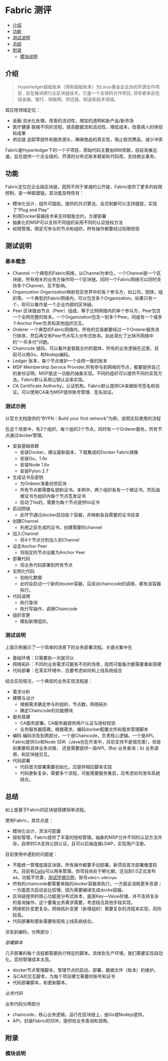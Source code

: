 # Fabric 测评

- [介绍](#介绍)
- [功能](#功能)
- [测试说明](#测试说明)
- [总结](#总结)
- [附录](#附录)
	- [模块说明](#模块说明)

## 介绍
> Hyperledger超级账本（简称超级账本）为Linux基金会主办的开源合作项目 , 旨在推进跨行业区块链技术。它是一个全球的合作项目, 领导者来自包括金融、银行、物联网、供应链、制造和技术领域。

其应用领域定位：
- 金融
流水化处理，改善的流动性，增加的透明和新产品/新市场
- 医疗健康
联接不同的流程，提高数据流和流动性，降低成本，改善病人的体验和成果
- 供应链
追踪零部件和服务源头，确保商品的真实性，阻止假货赝品，减少冲突


Fabric是Hyperledger下的一个子项目，原始代码主要由IBM贡献，目前发展迅速。旨在提供一个企业级的、开源的分布式账本框架和代码库，支持商业事务。

## 功能
Fabric定位在企业级区块链，因而不同于普通的公开链，Fabric提供了更多的权限控制，是一种联盟链。其功能及特性有：
- 模块化设计，组件可插拔。提供的共识算法、会员制都可以支持插拔，实现了“Plug and Play”
- 利用Docker容器技术来支持智能合约，方便部署
- 抽象化的MSP可以支持不同组织采用不同的认证授权方法
- 权限管理，限定可参与的节点和组织，所有操作都要经过权限校验

## 测试说明

### 基本概念
- Channel
一个典型的Fabric网络，以Channel为单位，一个Channel是一个区块链，所有相关的业务方操作同一个区块链。同时一个Fabric网络可以同时支持多个Channel，互不影响。
- Organization
Organization映射现实世界中的各个参与方，如公司，团体，组织等。一个典型的Fabric网络内，可以包含多个Organization。如果只有一个，则可以看作是一个企业内部的区块链。
- Peer
区块链由节点（Peer）组成，等于比特网络内的单个参与方，Peer包含一个全网完整的账本。一个Organization包含一到多个Peer。同是有一个或多个Anchor Peer负责和其他组织交互。
- Orderer
一个典型的Fabric网络内，所有的交易都要经过一个Orderer服务进行排序，然后再交有Peer节点写入分布式账本。如此简化了比特币网络中的“一币多付”问题。
- Chaincode
链码，可以看作是智能合约的载体，所有的业务逻辑在这里。目前可以用Go，和Nodejs编码。
- Ledger
账本，每个节点维护一个全网一致的账本
- MSP
Membership Service Provider,所有参与到网络的节点，都要提供自己的身份证明，MSP是这一功能的抽象实现。不同的组织可以提供不同的实现方法。Fabric默认采用公钥认证来实现。
- CA
Certificate Authority，认证机构。Fabric默认提供CA来做账号签名和验证。可以使用CA来为MSP提供账号管理、签名验证。

### 测试示例
以官方文档提供的“BYFN：Build your first network”为例，说明实际使用的流程

在这个场景中，有2个组织，每个组织2个节点，同时有一个Orderer服务。所有节点通过docker管理。

- 安装基础依赖
	- 安装Docker，建议最新版本，下载集成的Docker Fabric镜像
	- 安装Go，1.9x
	- 安装Node 1.6x
	- 安装Pyton 2.7
- 生成证书及密钥
	- 为Orderer准备创世区块
	- 所有节点都需要私钥和证书。本例中，两个组织各有一个根证书，然后由根证书为组织内每个节点签发证书
	- 启动了tls的，需要为每个节点提供tls证书
- 启动网络
	- 此环节通过docker启动各个容器，并映射各自需要的证书目录
- 创建Channel
	- 利用之前生成的证书，创建需要的channel
- 加入Channel
	- 将4个节点分别加入到Channel
- 设定Anchor Peer
	- 将指定的节点设置为Anchor Peer
- 部署代码
	- 将业务代码部署到所有节点
- 实例化代码
	- 初始化数据
	- 此时会启动一个新的docker容器，后续对chaincode的调用，都有该容器执行。
- 代码调用
	- 执行查询
	- 执行写操作，调用Chaincode
- 组织变更
	- 模拟新增组织。

### 测试说明
上面示例展示了一个简单的场景下的业务部署流程。关键点集中在
- 基础环境：只需要执一次就可以
- 网络拓扑：不同的业务需求可能有不同的场景，因而可能每次都需要重新搭建
- 代码部署：在真实环境中，应要考虑如何和上线系统结合

结合实际情况，一个典型的业务实现流程是：
- 需求分析
- 建模与设计
	- 根据需求确定参与的组织，节点数，网络拓扑
	- 确定Chaincode的功能模块
- 服务搭建
	- CA服务部署。CA服务器提供用户认证与授权校验
	- 业务服务器搭建。根据需求，编码docker配置文件和服务管理脚本
- 编码
编码涉及到两部分，一个是Chaincode，负责核心逻辑。一个是API。Fabric提供Go和Node SDK（Java也在开发中，目前支持不是很完善），但是如果要和具体业务对接，
还是需要提供一层API，供a) 业务查询；b) 业务调用，和区块链交互。
- 代码部署
	- 代码首次部署需要初始化，应提供相应脚本实现
	- 代码更新复杂，需要多个流程，可能需要服务重启，应考虑如何发布系统结合。

## 总结
如上是基于Fabric的区块链搭建简单流程。

使用Fabric，其优点是：
- 模块化设计，灵活可配置
- 授权管理，Fabric提供了丰富的授权管理。抽象的MSP允许不同的认证方法共存。自带的CA支持公钥认证，且可以后端连接LDAP，实现用户注册。

目前使用中遇到的问题是：
- 不能统一管理底层区块链，所有操作都要手动部署。新项目首次部署难度较大。目前有[Cello](https://github.com/hyperledger/cello)可以用来管理。但项目尚处于孵化期，还没到1.0正式发布aa，功能不完善，[测试环境示例](http://10.70.1.234:8080/)，账号`admin:adminpw`
- 所有的chaincode都需要单独的docker容器来执行。一方面会消耗更多资源；一方面首次启动会比较慢，因为需要编译生成docke容器。
- 区块链提供的核心功能是分布式账本，底层Key—Value存储，并不支持复杂的查询操作。这个要看业务需求需要，考虑结合其他手段实现。
- 网络拓扑变更复杂。网络拓扑变更（新增组织）需要复杂的流程来实现，风险较高。
- 代码部署和更新需要和现有上线系统结合。 

涉及到编码，分两部分：

_部署脚本_

几乎部署的每个流程都需要执行特定的脚本。具体到生产环境，我们需要实现自动化，否则管理成本太高。
- docker节点管理脚本，管理节点的启动，部署，数据文件（账本）的维护。
- 与CA的交互脚本，为每个项目建立需要的账号和证书
- 代码部署脚本，和更新脚本。

_业务代码_

业务代码分两部分
- chaincode，核心业务逻辑，运行在区块链上，由Go或Nodejs提供。
- API，封装Fabric的SDK，提供给业务查询和调用。

## 附录
###  模块说明
